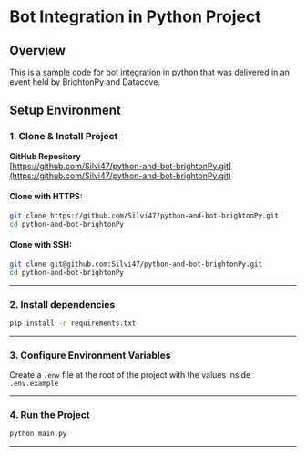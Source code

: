 # Bot Integration in Python Project

## Overview

This is a sample code for bot integration in python that was delivered in an event held by BrightonPy and Datacove.

## Setup Environment

### 1. Clone & Install Project

**GitHub Repository**  
[https://github.com/Silvi47/python-and-bot-brightonPy.git](https://github.com/Silvi47/python-and-bot-brightonPy.git)

#### Clone with HTTPS:

```bash
git clone https://github.com/Silvi47/python-and-bot-brightonPy.git
cd python-and-bot-brightonPy
```

#### Clone with SSH:

```bash
git clone git@github.com:Silvi47/python-and-bot-brightonPy.git
cd python-and-bot-brightonPy
```

---

### 2. Install dependencies

```bash
pip install -r requirements.txt
```

---

### 3. Configure Environment Variables

Create a `.env` file at the root of the project with the values inside `.env.example`

---

### 4. Run the Project

```bash
python main.py
```

---
